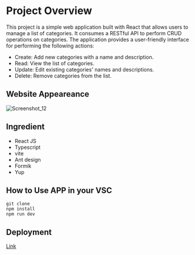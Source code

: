 # Project Overview
This project is a simple web application built with React that allows users to manage a list of categories. It consumes a RESTful API to perform CRUD operations on categories. The application provides a user-friendly interface for performing the following actions:

- Create: Add new categories with a name and description.
- Read: View the list of categories.
- Update: Edit existing categories' names and descriptions.
- Delete: Remove categories from the list.

## Website Appeareance
![Screenshot_12](https://github.com/RevoU-FSSE-2/week-13-RPrasetyoB/assets/129088807/e11465a7-ea63-4ed8-acab-8a727c059a84)

## Ingredient
- React JS
- Typescript
- vite
- Ant design
- Formik
- Yup

## How to Use APP in your VSC
```
git clone
npm install
npm run dev
```

## Deployment

[Link](https://week13-rpb.netlify.app/)




